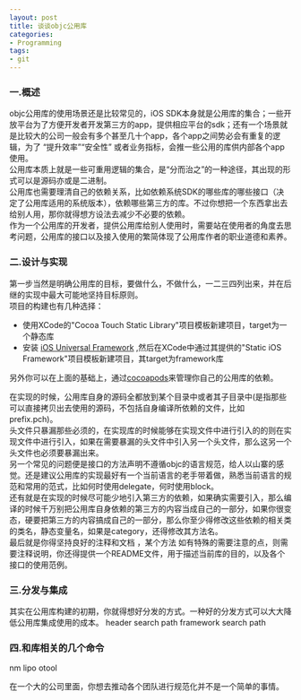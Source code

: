 ```yaml
---
layout: post
title: 谈谈objc公用库
categories:
- Programming
tags:
- git
---
```


### 一.概述
objc公用库的使用场景还是比较常见的，iOS SDK本身就是公用库的集合；一些开放平台为了方便开发者开发第三方的app，提供相应平台的sdk；还有一个场景就是比较大的公司一般会有多个甚至几十个app，各个app之间势必会有重复的逻辑，为了 “提升效率”“安全性” 或者业务指标，会推一些公用的库供内部各个app使用。   
公用库本质上就是一些可重用逻辑的集合，是“分而治之”的一种途径，其出现的形式可以是源码亦或是二进制。   
公用库也需要理清自己的依赖关系，比如依赖系统SDK的哪些库的哪些接口（决定了公用库适用的系统版本），依赖哪些第三方的库。不过你想把一个东西拿出去给别人用，那你就得想方设法去减少不必要的依赖。   
作为一个公用库的开发者，提供公用库给别人使用时，需要站在使用者的角度去思考问题，公用库的接口以及接入使用的繁简体现了公用库作者的职业道德和素养。

### 二.设计与实现
第一步当然是明确公用库的目标，要做什么，不做什么，一二三四列出来，并在后继的实现中最大可能地坚持目标原则。    
项目的构建也有几种选择：

- 使用XCode的"Cocoa Touch Static Library"项目模板新建项目，target为一个静态库
- 安装 [iOS Universal Framework](https://github.com/kstenerud/iOS-Universal-Framework) ,然后在XCode中通过其提供的"Static iOS Framework"项目模板新建项目，其target为framework库   

另外你可以在上面的基础上，通过[cocoapods](http://cocoapods.org/)来管理你自己的公用库的依赖。 

在实现的时候，公用库自身的源码全都放到某个目录中或者其子目录中(是指那些可以直接拷贝出去使用的源码，不包括自身编译所依赖的文件，比如prefix.pch)。   
头文件只暴漏那些必须的，在实现库的时候能够在实现文件中进行引入的的则在实现文件中进行引入，如果在需要暴漏的头文件中引入另一个头文件，那么这另一个头文件也必须要暴漏出来。     
另一个常见的问题便是接口的方法声明不遵循objc的语言规范，给人以山寨的感觉。还是建议公用库的实现最好有一个当前语言的老手带着做，熟悉当前语言的规范和常用的范式，比如何时使用delegate，何时使用block。   
还有就是在实现的时候尽可能少地引入第三方的依赖，如果确实需要引入，那么编译的时候千万别把公用库自身依赖的第三方的内容当成自己的一部分，如果你很变态，硬要把第三方的内容搞成自己的一部分，那么你至少得修改这些依赖的相关类的类名，静态变量名，如果是category，还得修改其方法名。      
最后就是你得坚持良好的注释和文档 ，某个方法 如有特殊的需要注意的点，则需要注释说明，你还得提供一个README文件，用于描述当前库的目的，以及各个接口的使用范例。

### 三.分发与集成
其实在公用库构建的初期，你就得想好分发的方式。一种好的分发方式可以大大降低公用库集成使用的成本。
header search path
framework search path

### 四.和库相关的几个命令
  nm
  lipo
  otool
  
  在一个大的公司里面，你想去推动各个团队进行规范化并不是一个简单的事情。